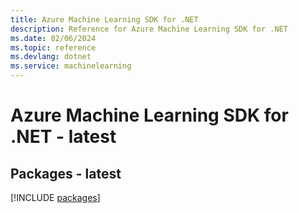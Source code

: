 ```yaml
---
title: Azure Machine Learning SDK for .NET
description: Reference for Azure Machine Learning SDK for .NET
ms.date: 02/06/2024
ms.topic: reference
ms.devlang: dotnet
ms.service: machinelearning
---
```

# Azure Machine Learning SDK for .NET - latest
## Packages - latest
[!INCLUDE [packages](machine-learning-index.md)]